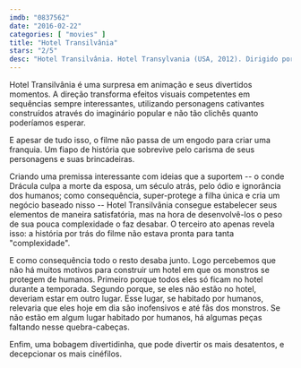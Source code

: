 ```yaml
---
imdb: "0837562"
date: "2016-02-22"
categories: [ "movies" ]
title: "Hotel Transilvânia"
stars: "2/5"
desc: "Hotel Transilvânia. Hotel Transylvania (USA, 2012). Dirigido por Genndy Tartakovsky. Escrito por Peter Baynham, Robert Smigel, Todd Durham, Dan Hageman, Kevin Hageman. Com Adam Sandler, Andy Samberg, Selena Gomez, Kevin James, Fran Drescher, Steve Buscemi, Molly Shannon, David Spade, CeeLo Green."
---
```

Hotel Transilvânia é uma surpresa em animação e seus divertidos momentos. A direção transforma efeitos visuais competentes em sequências sempre interessantes, utilizando personagens cativantes construídos através do imaginário popular e não tão clichês quanto poderíamos esperar.

E apesar de tudo isso, o filme não passa de um engodo para criar uma franquia. Um fiapo de história que sobrevive pelo carisma de seus personagens e suas brincadeiras.

Criando uma premissa interessante com ideias que a suportem -- o conde Drácula culpa a morte da esposa, um século atrás, pelo ódio e ignorância dos humanos; como consequência, super-protege a filha única e cria um negócio baseado nisso -- Hotel Transilvânia consegue estabelecer seus elementos de maneira satisfatória, mas na hora de desenvolvê-los o peso de sua pouca complexidade o faz desabar. O terceiro ato apenas revela isso: a história por trás do filme não estava pronta para tanta "complexidade".

E como consequência todo o resto desaba junto. Logo percebemos que não há muitos motivos para construir um hotel em que os monstros se protegem de humanos. Primeiro porque todos eles só ficam no hotel durante a temporada. Segundo porque, se eles não estão no hotel, deveriam estar em outro lugar. Esse lugar, se habitado por humanos, relevaria que eles hoje em dia são inofensivos e até fãs dos monstros. Se não estão em algum lugar habitado por humanos, há algumas peças faltando nesse quebra-cabeças.

Enfim, uma bobagem divertidinha, que pode divertir os mais desatentos, e decepcionar os mais cinéfilos.
